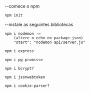 --comece o npm
    
    npm init

--instale as seguintes bibliotecas

    npm i nodemon ->
        (altere o echo no package.json)
        "start": "nodemon api/server.js"
    
    npm i express

    npm i pg-promisse

    npm i bcrypt?

    npm i jsonwebtoken

    npm i cookie-parser?

